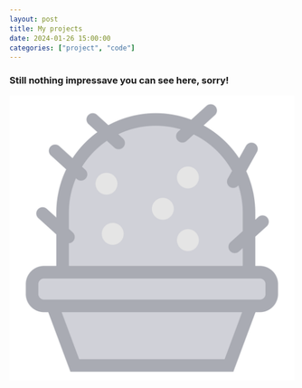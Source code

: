 ```yaml
---
layout: post
title: My projects
date: 2024-01-26 15:00:00
categories: ["project", "code"]
---
```


### Still nothing impressave you can see here, sorry!

![Cactus](https://raw.githubusercontent.com/youssefadly237/youssefadly237.github.io/main/all_collections/_posts/assets/cactus.svg)
